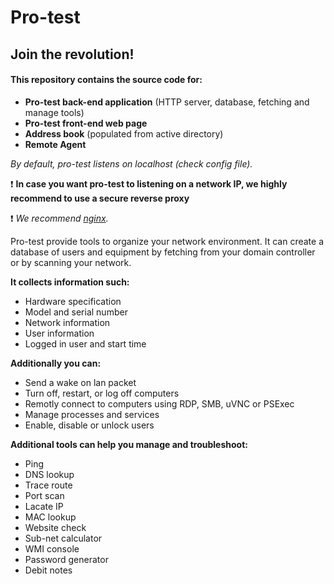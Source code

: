 # Pro-test
## Join the revolution!

#### This repository contains the source code for:
  * **Pro-test back-end application** (HTTP server, database, fetching and manage tools)
  * **Pro-test front-end web page**
  * **Address book** (populated from active directory)
  * **Remote Agent**

*By default, pro-test listens on localhost (check config file).*

:exclamation: **In case you want pro-test to listening on a network IP, we highly recommend to use a secure reverse proxy**

:exclamation: *We recommend [nginx](http://nginx.org/en/download.html).*


Pro-test provide tools to organize your network environment. It can create a database of users and equipment by fetching from your domain controller or by scanning your network.

**It collects information such:**
  * Hardware specification
  * Model and serial number
  * Network information
  * User information
  * Logged in user and start time

**Additionally you can:**
  * Send a wake on lan packet
  * Turn off, restart, or log off computers
  * Remotly connect to computers using RDP, SMB, uVNC or PSExec
  * Manage processes and services
  * Enable, disable or unlock users

**Additional tools can help you manage and troubleshoot:**
  * Ping
  * DNS lookup
  * Trace route
  * Port scan
  * Lacate IP
  * MAC lookup
  * Website check
  * Sub-net calculator
  * WMI console
  * Password generator
  * Debit notes
